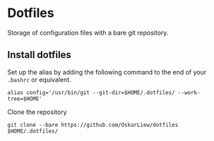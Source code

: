 # Dotfiles

Storage of configuration files with a bare git repository.

## Install dotfiles

Set up the alias by adding the following command to the end of your `.bashrc` or equivalent.

```shell
alias config='/usr/bin/git --git-dir=$HOME/.dotfiles/ --work-tree=$HOME'
```

Clone the repository

```shell
git clone --bare https://github.com/OskarLiew/dotfiles $HOME/.dotfiles/
```
